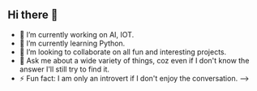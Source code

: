 ## Hi there 👋

- 🔭 I’m currently working on AI, IOT.
- 🌱 I’m currently learning Python.
- 👯 I’m looking to collaborate on all fun and interesting projects.
- 💬 Ask me about a wide variety of things, coz even if I don't know the answer I'll still try to find it.
- ⚡ Fun fact: I am only an introvert if I don't enjoy the conversation.
-->
